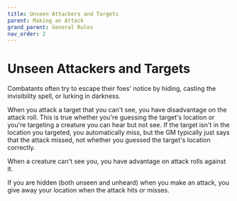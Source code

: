 ```yaml
---
title: Unseen Attackers and Targets
parent: Making an Attack
grand_parent: General Rules
nav_order: 2
---
```


# Unseen Attackers and Targets
Combatants often try to escape their foes' notice by hiding, casting the invisibility spell, or lurking in darkness.

When you attack a target that you can't see, you have disadvantage on the attack roll. This is true whether you're guessing the target's location or you're targeting a creature you can hear but not see. If the target isn't in the location you targeted, you automatically miss, but the GM typically just says that the attack missed, not whether you guessed the target's location correctly.

When a creature can't see you, you have advantage on attack rolls against it.

If you are hidden (both unseen and unheard) when you make an attack, you give away your location when the attack hits or misses.
